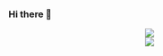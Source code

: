 ### Hi there 👋

<!--
**BoyXuanzai/BoyXuanzai** is a ✨ _special_ ✨ repository because its `README.md` (this file) appears on your GitHub profile.

Here are some ideas to get you started:

- 🔭 I’m currently working on ...
- 🌱 I’m currently learning ...
- 👯 I’m looking to collaborate on ...
- 🤔 I’m looking for help with ...
- 💬 Ask me about ...
- 📫 How to reach me: ...
- 😄 Pronouns: ...
- ⚡ Fun fact: ...
-->
<div align="center"> <img src="https://github-readme-stats.vercel.app/api?username=BoyXuanzai&show_icons=true&theme=tokyonight" /> </div>
<div align="center"> <img src="https://github-readme-stats.vercel.app/api/top-langs/?username=BoyXuanzai" /> </div>


